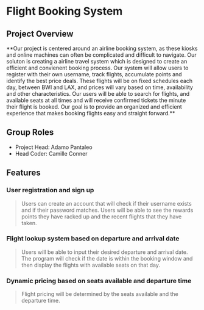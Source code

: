 <h1>Flight Booking System</h1>
<h2>Project Overview</h2>
**Our project is centered around an airline booking system, as these kiosks and online machines can often be complicated and difficult to navigate. Our soluton is creating a airline travel system which is designed to create an efficient and convienent booking process. Our system will allow users to register with their own username, track flights, accumulate points and identify the best price deals. These flights will be on fixed schedules each day, between BWI and LAX, and prices will vary based on time, availability and other characteristics. Our users will be able to search for flights, and available seats at all times and will receive confirmed tickets the minute their flight is booked. Our goal is to provide an organized and efficient experience that makes booking flights easy and straight forward.**

<h2>Group Roles</h2>
<ul>
  <li>Project Head: Adamo Pantaleo</li>
  <li>Head Coder: Camille Conner</li>

</ul>
<h2>Features</h2>
<h3>User registration and sign up</h3>
<blockquote>Users can create an account that will check if their username exists and if their password matches. Users will be able to see the rewards points they have racked up and the recent flights that they have taken. </blockquote>
<h3>Flight lookup system based on departure and arrival date</h3>
<blockquote>Users will be able to input their desired departure and arrival date. The program will check if the date is within the booking window and then display the flights with available seats on that day.</blockquote>
<h3>Dynamic pricing based on seats available and departure time</h3>
<blockquote>Flight pricing will be determined by the seats available and the departure time.</blockquote>


